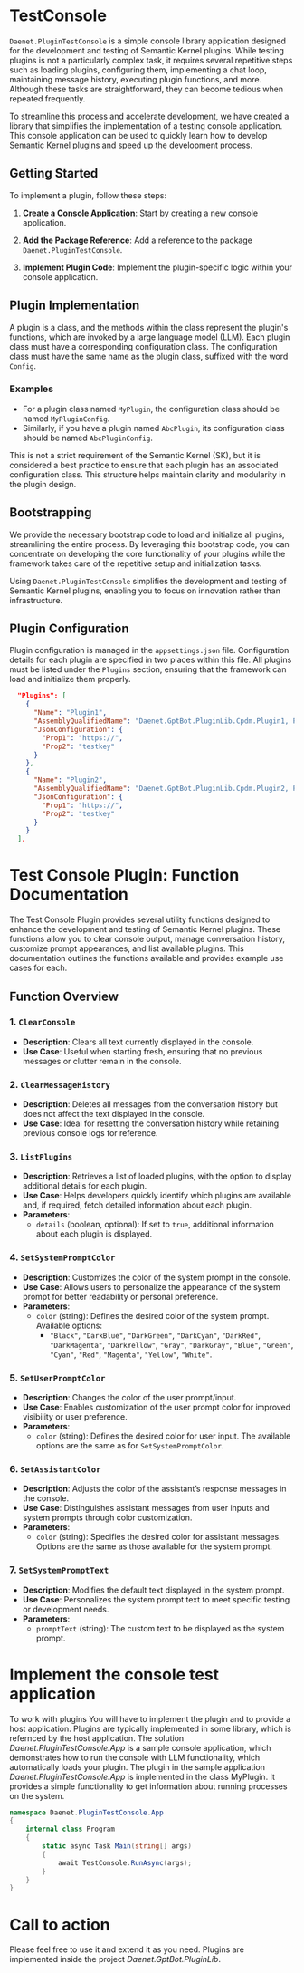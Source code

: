 ﻿# TestConsole

`Daenet.PluginTestConsole` is a simple console library application designed for the development and testing of Semantic Kernel plugins. While testing plugins is not a particularly complex task, it requires several repetitive steps such as loading plugins, configuring them, implementing a chat loop, maintaining message history, executing plugin functions, and more. Although these tasks are straightforward, they can become tedious when repeated frequently.

To streamline this process and accelerate development, we have created a library that simplifies the implementation of a testing console application. This console application can be used to quickly learn how to develop Semantic Kernel plugins and speed up the development process.

## Getting Started

To implement a plugin, follow these steps:

1. **Create a Console Application**: 
   Start by creating a new console application.
   
2. **Add the Package Reference**: 
   Add a reference to the package `Daenet.PluginTestConsole`.

3. **Implement Plugin Code**: 
   Implement the plugin-specific logic within your console application.

## Plugin Implementation

A plugin is a class, and the methods within the class represent the plugin's functions, which are invoked by a large language model (LLM). Each plugin class must have a corresponding configuration class. The configuration class must have the same name as the plugin class, suffixed with the word `Config`.

### Examples

- For a plugin class named `MyPlugin`, the configuration class should be named `MyPluginConfig`.
- Similarly, if you have a plugin named `AbcPlugin`, its configuration class should be named `AbcPluginConfig`.

This is not a strict requirement of the Semantic Kernel (SK), but it is considered a best practice to ensure that each plugin has an associated configuration class. This structure helps maintain clarity and modularity in the plugin design.

## Bootstrapping

We provide the necessary bootstrap code to load and initialize all plugins, streamlining the entire process. By leveraging this bootstrap code, you can concentrate on developing the core functionality of your plugins while the framework takes care of the repetitive setup and initialization tasks.

Using `Daenet.PluginTestConsole` simplifies the development and testing of Semantic Kernel plugins, enabling you to focus on innovation rather than infrastructure.

## Plugin Configuration

Plugin configuration is managed in the `appsettings.json` file. Configuration details for each plugin are specified in two places within this file. All plugins must be listed under the `Plugins` section, ensuring that the framework can load and initialize them properly.


~~~json
  "Plugins": [
    {
	  "Name": "Plugin1",
	  "AssemblyQualifiedName": "Daenet.GptBot.PluginLib.Cpdm.Plugin1, PluginAssemblyName1",
	  "JsonConfiguration": {
		"Prop1": "https://",
		"Prop2": "testkey"
	  }
	},
	{
	  "Name": "Plugin2",
	  "AssemblyQualifiedName": "Daenet.GptBot.PluginLib.Cpdm.Plugin2, PluginAssemblyName2",
	  "JsonConfiguration": {
		"Prop1": "https://",
		"Prop2": "testkey"
	  }
	}
  ],
~~~


# Test Console Plugin: Function Documentation

The Test Console Plugin provides several utility functions designed to enhance the development and testing of Semantic Kernel plugins. These functions allow you to clear console output, manage conversation history, customize prompt appearances, and list available plugins. This documentation outlines the functions available and provides example use cases for each.

## Function Overview

### 1. `ClearConsole`

- **Description**: Clears all text currently displayed in the console.
- **Use Case**: Useful when starting fresh, ensuring that no previous messages or clutter remain in the console.
  
### 2. `ClearMessageHistory`

- **Description**: Deletes all messages from the conversation history but does not affect the text displayed in the console.
- **Use Case**: Ideal for resetting the conversation history while retaining previous console logs for reference.

### 3. `ListPlugins`

- **Description**: Retrieves a list of loaded plugins, with the option to display additional details for each plugin.
- **Use Case**: Helps developers quickly identify which plugins are available and, if required, fetch detailed information about each plugin.
- **Parameters**:
  - `details` (boolean, optional): If set to `true`, additional information about each plugin is displayed.

### 4. `SetSystemPromptColor`

- **Description**: Customizes the color of the system prompt in the console.
- **Use Case**: Allows users to personalize the appearance of the system prompt for better readability or personal preference.
- **Parameters**:
  - `color` (string): Defines the desired color of the system prompt. Available options:
    - `"Black"`, `"DarkBlue"`, `"DarkGreen"`, `"DarkCyan"`, `"DarkRed"`, `"DarkMagenta"`, `"DarkYellow"`, `"Gray"`, `"DarkGray"`, `"Blue"`, `"Green"`, `"Cyan"`, `"Red"`, `"Magenta"`, `"Yellow"`, `"White"`.

### 5. `SetUserPromptColor`

- **Description**: Changes the color of the user prompt/input.
- **Use Case**: Enables customization of the user prompt color for improved visibility or user preference.
- **Parameters**:
  - `color` (string): Defines the desired color for user input. The available options are the same as for `SetSystemPromptColor`.

### 6. `SetAssistantColor`

- **Description**: Adjusts the color of the assistant’s response messages in the console.
- **Use Case**: Distinguishes assistant messages from user inputs and system prompts through color customization.
- **Parameters**:
  - `color` (string): Specifies the desired color for assistant messages. Options are the same as those available for the system prompt.

### 7. `SetSystemPromptText`

- **Description**: Modifies the default text displayed in the system prompt.
- **Use Case**: Personalizes the system prompt text to meet specific testing or development needs.
- **Parameters**:
  - `promptText` (string): The custom text to be displayed as the system prompt.

# Implement the console test application

To work with plugins You will have to implement the plugin and to provide a host application.
Plugins are typically implemented in some library, which is refernced by the host application.
The solution *Daenet.PluginTestConsole.App* is a sample console application, which demonstrates
how to run the console with LLM functionality, which automatically loads your plugin.
The plugin in the sample application *Daenet.PluginTestConsole.App* is implemented in the class MyPlugin.
It provides a simple functionality to get information about running processes on the system.


~~~csharp
namespace Daenet.PluginTestConsole.App
{
    internal class Program
    {
        static async Task Main(string[] args)
        {
            await TestConsole.RunAsync(args);
        }
    }
}
~~~

# Call to action

Please feel free to use it and extend it as you need.
Plugins are implemented inside the project *Daenet.GptBot.PluginLib*.